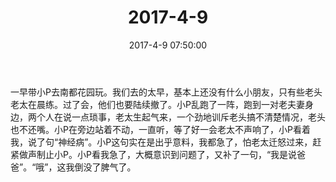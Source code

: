 ﻿---
title: "2017-4-9"
date: 2017-4-9 07:50:00
tags: 文字
categories: 爸爸
---
一早带小P去南都花园玩。我们去的太早，基本上还没有什么小朋友，只有些老头老太在晨练。过了会，他们也要陆续撤了。小P乱跑了一阵，跑到一对老夫妻身边，两个人在说一点琐事，老太生起气来，一个劲地训斥老头搞不清楚情况，老头也不还嘴。小P在旁边站着不动，一直听，等了好一会老太不声响了，小P看着我，说了句“神经病”。小P这句实在是出乎意料，我都急了，怕老太迁怒过来，赶紧做声制止小P。小P看我急了，大概意识到问题了，又补了一句，“我是说爸爸”。“哦”，这我倒没了脾气了。